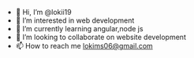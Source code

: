 - 👋 Hi, I’m @lokii19
- 👀 I’m interested in web development
- 🌱 I’m currently learning angular,node js
- 💞️ I’m looking to collaborate on website development
- 📫 How to reach me lokims06@gmail.com

<!---
lokii19/lokii19 is a ✨ special ✨ repository because its `README.md` (this file) appears on your GitHub profile.
You can click the Preview link to take a look at your changes.
--->
